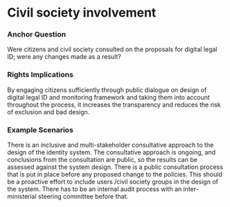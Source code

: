 # Civil society involvement

### Anchor Question

Were citizens and civil society consulted on the proposals for digital legal ID; were any changes made as a result?

### Rights Implications

By engaging citizens sufficiently through public dialogue on design of digital legal ID and monitoring framework and taking them into account throughout the process, it increases the transparency and reduces the risk of exclusion and bad design.

### Example Scenarios

There is an inclusive and multi-stakeholder consultative approach to the design of the identity system. The consultative approach is ongoing, and conclusions from the consultation are public, so the results can be assessed against the system design.  There is a public consultation process that is put in place before any proposed change to the policies.  This should be a proactive effort to include users /civil society groups in the design of the system. There has to be an internal audit process with an inter-ministerial steering committee before that.




